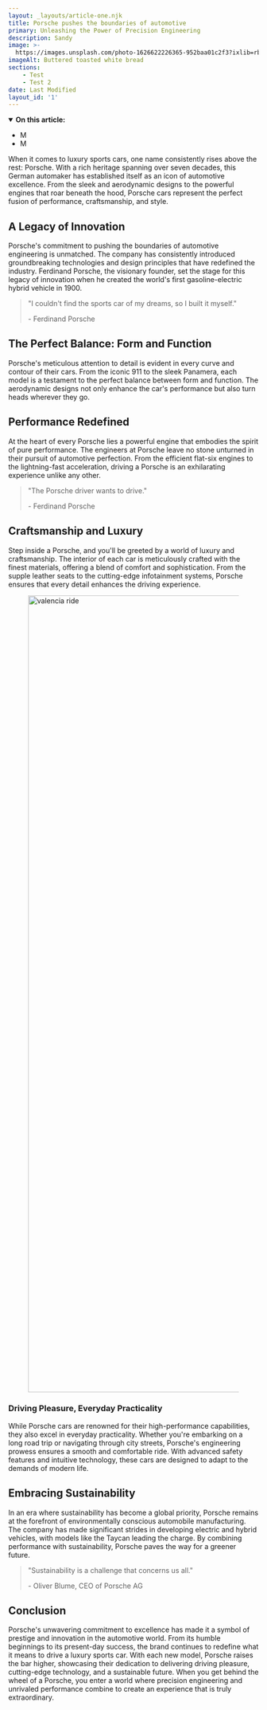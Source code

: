 ```yaml
---
layout: _layouts/article-one.njk
title: Porsche pushes the boundaries of automotive
primary: Unleashing the Power of Precision Engineering
description: Sandy
image: >-
  https://images.unsplash.com/photo-1626622226365-952baa01c2f3?ixlib=rb-4.0.3&ixid=M3wxMjA3fDB8MHxwaG90by1wYWdlfHx8fGVufDB8fHx8fA%3D%3D&auto=format&fit=crop&w=1470&q=80
imageAlt: Buttered toasted white bread
sections:
    - Test
    - Test 2
date: Last Modified
layout_id: '1'
---
```

<aside aria-label="Table of Contents">
         <details open="" class="flow">
            <summary><strong>On this article:</strong></summary>
            <nav class="toc">
               <ul>
               <li>M</li>
               <li>M</li>
               </ul>
            </nav>
         </details>
</aside>

<p class="dropcap">When it comes to luxury sports cars, one name consistently rises above the rest: Porsche. With a rich heritage spanning over seven decades, this German automaker has established itself as an icon of automotive excellence. From the sleek and aerodynamic designs to the powerful engines that roar beneath the hood, Porsche cars represent the perfect fusion of performance, craftsmanship, and style.</p>

## A Legacy of Innovation

Porsche's commitment to pushing the boundaries of automotive engineering is unmatched. The company has consistently introduced groundbreaking technologies and design principles that have redefined the industry. Ferdinand Porsche, the visionary founder, set the stage for this legacy of innovation when he created the world's first gasoline-electric hybrid vehicle in 1900.

> "I couldn't find the sports car of my dreams, so I built it myself."
    <figcaption>- Ferdinand Porsche</figcaption>

## The Perfect Balance: Form and Function

Porsche's meticulous attention to detail is evident in every curve and contour of their cars. From the iconic 911 to the sleek Panamera, each model is a testament to the perfect balance between form and function. The aerodynamic designs not only enhance the car's performance but also turn heads wherever they go.

## Performance Redefined

At the heart of every Porsche lies a powerful engine that embodies the spirit of pure performance. The engineers at Porsche leave no stone unturned in their pursuit of automotive perfection. From the efficient flat-six engines to the lightning-fast acceleration, driving a Porsche is an exhilarating experience unlike any other.

> "The Porsche driver wants to drive."
    <figcaption>- Ferdinand Porsche</figcaption>

##  Craftsmanship and Luxury

Step inside a Porsche, and you'll be greeted by a world of luxury and craftsmanship. The interior of each car is meticulously crafted with the finest materials, offering a blend of comfort and sophistication. From the supple leather seats to the cutting-edge infotainment systems, Porsche ensures that every detail enhances the driving experience.

<figure class="post__image post__image--medium">
<img src="https://images.unsplash.com/photo-1565128446913-4433ca388a53?ixlib=rb-4.0.3&ixid=M3wxMjA3fDB8MHxwaG90by1wYWdlfHx8fGVufDB8fHx8fA%3D%3D&auto=format&fit=crop&w=1329&q=80" width="2800" height="1600" alt="valencia ride" loading="lazy">
</figure>

### Driving Pleasure, Everyday Practicality

While Porsche cars are renowned for their high-performance capabilities, they also excel in everyday practicality. Whether you're embarking on a long road trip or navigating through city streets, Porsche's engineering prowess ensures a smooth and comfortable ride. With advanced safety features and intuitive technology, these cars are designed to adapt to the demands of modern life.

## Embracing Sustainability

In an era where sustainability has become a global priority, Porsche remains at the forefront of environmentally conscious automobile manufacturing. The company has made significant strides in developing electric and hybrid vehicles, with models like the Taycan leading the charge. By combining performance with sustainability, Porsche paves the way for a greener future.

> "Sustainability is a challenge that concerns us all."
    <figcaption>- Oliver Blume, CEO of Porsche AG </figcaption>

## Conclusion

Porsche's unwavering commitment to excellence has made it a symbol of prestige and innovation in the automotive world. From its humble beginnings to its present-day success, the brand continues to redefine what it means to drive a luxury sports car. With each new model, Porsche raises the bar higher, showcasing their dedication to delivering driving pleasure, cutting-edge technology, and a sustainable future. When you get behind the wheel of a Porsche, you enter a world where precision engineering and unrivaled performance combine to create an experience that is truly extraordinary.
   
